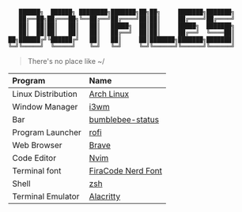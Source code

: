 ```
   ██████╗  ██████╗ ████████╗███████╗██╗██╗     ███████╗███████╗
   ██╔══██╗██╔═══██╗╚══██╔══╝██╔════╝██║██║     ██╔════╝██╔════╝
   ██║  ██║██║   ██║   ██║   █████╗  ██║██║     █████╗  ███████╗
   ██║  ██║██║   ██║   ██║   ██╔══╝  ██║██║     ██╔══╝  ╚════██║
██╗██████╔╝╚██████╔╝   ██║   ██║     ██║███████╗███████╗███████║
╚═╝╚═════╝  ╚═════╝    ╚═╝   ╚═╝     ╚═╝╚══════╝╚══════╝╚══════╝
```

> There's no place like ~/


| Program            | Name                                                           |
| :----------------- | :------------------------------------------------------------- |
| Linux Distribution | [Arch Linux](https://www.archlinux.org/)                       |
| Window Manager     | [i3wm](https://i3wm.org)                                       |
| Bar                | [bumblebee-status](https://git.io/JsM0B)                       |
| Program Launcher   | [rofi](https://github.com/DaveDavenport/rofi)                  |
| Web Browser        | [Brave](https://brave.com)                                     |
| Code Editor        | [Nvim](https://github.com/UltiRequiem/UltiVim)                 |
| Terminal font      | [FiraCode Nerd Font](https://www.nerdfonts.com/font-downloads) |
| Shell              | [zsh](https://www.zsh.org/)                                    |
| Terminal Emulator  | [Alacritty](https://github.com/alacritty/alacritty)            |

